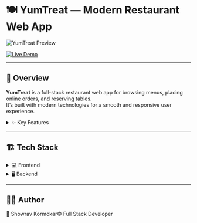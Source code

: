 # 🍽️ YumTreat — Modern Restaurant Web App

![YumTreat Preview](https://your-image-link-here.com/preview.png)

[![Live Demo](https://img.shields.io/badge/Live-Demo-green)](https://yumtreat.vercel.app)

---

## 📖 Overview

**YumTreat** is a full-stack restaurant web app for browsing menus, placing online orders, and reserving tables.  
It’s built with modern technologies for a smooth and responsive user experience.  

<details>
<summary>✨ Key Features</summary>

- 🧾 **Menu Browsing** — Explore categories like chicken, rice, pizza, and more.  
- 🛒 **Online Ordering** — Place orders with real-time status updates.  
- 📅 **Table Reservation** — Reserve tables at preferred times.  
- 🧑‍💻 **User Authentication** — Secure JWT-based login and signup.  
- ⭐ **Review System** — Customers can rate and review dishes.  
- ⚙️ **Admin Dashboard** — Manage menu, orders, and users.  
- 📱 **Responsive Design** — Works on desktop, tablet, and mobile.  

</details>

---

## 🏗️ Tech Stack

<details>
<summary>💻 Frontend</summary>

- ⚛️ React.js v19.0.0  
- 🎨 Tailwind CSS v4.0.17  
- 🔄 React Router DOM v7.4.1  
- 🌐 Axios v1.9.0  
- 🎡 React Loader Spinner v6.1.6  
- ⚙️ Vite v6.2.0 (fast build & dev server)

</details>

<details>
<summary>🖥️ Backend</summary>

- 🧩 Node.js  
- 🚀 Express.js v5.1.0  
- 🍃 MongoDB (Mongoose v8.13.1)  
- 🔐 JWT (jsonwebtoken v9.0.2)  
- 🧱 Zod v3.24.2 (Validation)  
- 🔄 CORS v2.8.5 & Dotenv v16.4.7  
- 🧂 Bcrypt v5.1.1 (Password Encryption)

</details>

---

## 🧑‍💻 Author

👤 Showrav Kormokar©
Full Stack Developer
